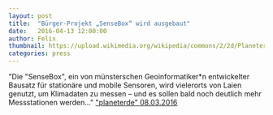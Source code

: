```yaml
---
layout: post
title:  "Bürger-Projekt „SenseBox“ wird ausgebaut"
date:   2016-04-13 12:00:00
author: Felix
thumbnail: https://upload.wikimedia.org/wikipedia/commons/2/2d/Planeterde_logo.jpg
categories: press
---
```

"Die "SenseBox", ein von münsterschen Geoinformatiker\*n entwickelter Bausatz für stationäre und mobile Sensoren, wird vielerorts von Laien genutzt, um Klimadaten zu messen – und es sollen bald noch deutlich mehr Messstationen werden..."
<a href="http://www.planeterde.de/news/buerger-projekt-sensebox-wird-ausgebaut" target="_blank">"planeterde" 08.03.2016</a>
